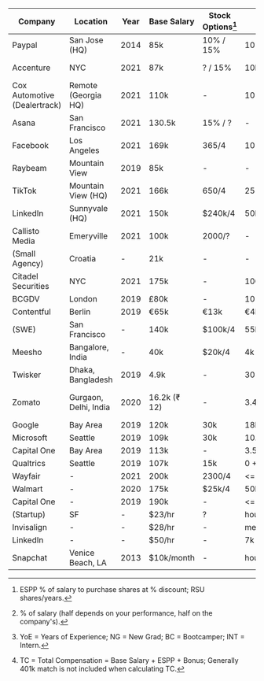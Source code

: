 Company | Location | Year | Base Salary | Stock Options[^1] | Bonus[^2] | 401k Match | YoE[^3] | TC[^4]
------- | -------- | ---- | ----------- | ----------------- | --------- | ---------- | ------- | ------
Paypal | San Jose (HQ) | 2014 | 85k | 10% / 15% | 10% | 4% | NG | ~95k
Accenture | NYC | 2021 | 87k | ? / 15% | 10k +1k | <= 6% | NG | 98k
Cox Automotive (Dealertrack) | Remote (Georgia HQ) | 2021 | 110k | - | 10% | 6% (2% free) | ~2 | ~120k
Asana | San Francisco | 2021 | 130.5k | 15% / ? | - | - | BC | 130.5k
Facebook | Los Angeles | 2021 | 169k | 365/4 | 10% +70k | - | E4 | ~347k
Raybeam | Mountain View | 2019 | 85k | - | - | - | 0 | 85k
TikTok | Mountain View (HQ) | 2021 | 166k | 650/4 | 25% +100k | - | 2 | 326k / 240k
LinkedIn | Sunnyvale (HQ) | 2021 | 150k | $240k/4 | 50k | - | 2 | 275k / 225k
Callisto Media | Emeryville | 2021 | 100k | 2000/? | - | - | 0 | 100k
(Small Agency) | Croatia | - | 21k | - | - | - | 1.5 | 21k (USD)
Citadel Securities | NYC | 2021 | 175k | - | 100k +150k | - | NG | 425k
BCGDV | London | 2019 | £80k | - | 10-20% +£10k | - | - | ~£98k
Contentful | Berlin | 2019 | €65k | €13k | €4k | - | - | €82k
(SWE) | San Francisco | - | 140k | $100k/4 | 55k | - | NG | 220k
Meesho | Bangalore, India | - | 40k | $20k/4 | 4k | - | 2.3 | 49k
Twisker | Dhaka, Bangladesh | 2019 | 4.9k | - | 30% | - | 8 | 6.4k
Zomato | Gurgaon, Delhi, India | 2020 | 16.2k (₹ 12) | - | 3.4k (₹ 2.5) | - | NG | 19.6k (₹ 14.5)
Google | Bay Area | 2019 | 120k | 30k | 18k +25k | - | NG | 168k
Microsoft | Seattle | 2019 | 109k | 30k | 10.9k +40.5k | - | NG | 149.9k
Capital One | Bay Area | 2019 | 113k | - | 3.5k +26.5k | - | NG | 116.5k
Qualtrics | Seattle | 2019 | 107k | 15k | 0 +12.5k | - | NG | 122k
Wayfair | - | 2021 | 200k | 2300/4 | <= 40k +40k | - | 25 | ~450k
Walmart | - | 2020 | 175k | $25k/4 | 50k (2yrs) | - | 24 | ~225k
Capital One | - | 2019 | 190k | - | <= 44k +30k | - | 23 | 238k
(Startup) | SF | - | $23/hr | ? | housing+food | - | INT | -
Invisalign | - | - | $28/hr | - | medical+vision+dental | - | INT | -
LinkedIn | - | - | $50/hr | - | 7k | - | INT | -
Snapchat | Venice Beach, LA | 2013 | $10k/month | - | housing+food+phone | - | INT | -

[^1]: ESPP % of salary to purchase shares at % discount; RSU shares/years.
[^2]: % of salary (half depends on your performance, half on the company's).
[^3]: YoE = Years of Experience; NG = New Grad; BC = Bootcamper; INT = Intern.
[^4]: TC = Total Compensation = Base Salary + ESPP + Bonus; Generally 401k match is not included when calculating TC.
